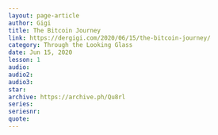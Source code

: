 ```yaml
---
layout: page-article
author: Gigi
title: The Bitcoin Journey
link: https://dergigi.com/2020/06/15/the-bitcoin-journey/
category: Through the Looking Glass
date: Jun 15, 2020
lesson: 1
audio: 
audio2: 
audio3: 
star: 
archive: https://archive.ph/Qu8rl
series: 
seriesnr: 
quote: 
---
```

